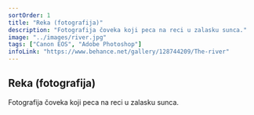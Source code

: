 ```yaml
---
sortOrder: 1
title: "Reka (fotografija)"
description: "Fotografija čoveka koji peca na reci u zalasku sunca."
image: "../images/river.jpg"
tags: ["Canon EOS", "Adobe Photoshop"]
infoLink: "https://www.behance.net/gallery/128744209/The-river"
---
```


## Reka (fotografija)

Fotografija čoveka koji peca na reci u zalasku sunca.
